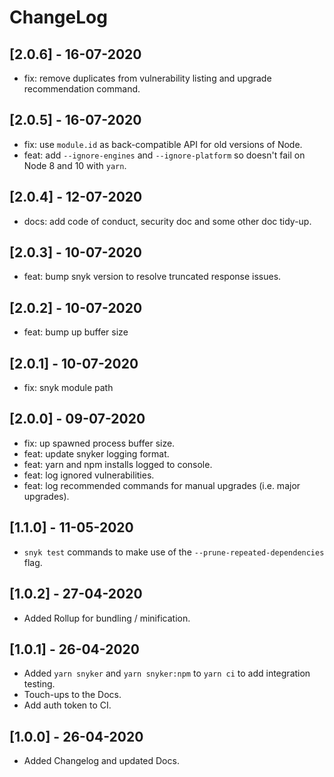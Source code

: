 # ChangeLog

## [2.0.6] - 16-07-2020

- fix: remove duplicates from vulnerability listing and upgrade recommendation command.

## [2.0.5] - 16-07-2020

- fix: use `module.id` as back-compatible API for old versions of Node.
- feat: add `--ignore-engines` and `--ignore-platform` so doesn't fail on Node 8 and 10 with `yarn`.

## [2.0.4] - 12-07-2020

- docs: add code of conduct, security doc and some other doc tidy-up.

## [2.0.3] - 10-07-2020

- feat: bump snyk version to resolve truncated response issues.

## [2.0.2] - 10-07-2020

- feat: bump up buffer size

## [2.0.1] - 10-07-2020

- fix: snyk module path

## [2.0.0] - 09-07-2020

- fix: up spawned process buffer size.
- feat: update snyker logging format.
- feat: yarn and npm installs logged to console.
- feat: log ignored vulnerabilities.
- feat: log recommended commands for manual upgrades (i.e. major upgrades).

## [1.1.0] - 11-05-2020

- `snyk test` commands to make use of the `--prune-repeated-dependencies` flag.

## [1.0.2] - 27-04-2020

- Added Rollup for bundling / minification.

## [1.0.1] - 26-04-2020

- Added `yarn snyker` and `yarn snyker:npm` to `yarn ci` to add integration testing.
- Touch-ups to the Docs.
- Add auth token to CI.

## [1.0.0] - 26-04-2020

- Added Changelog and updated Docs.
